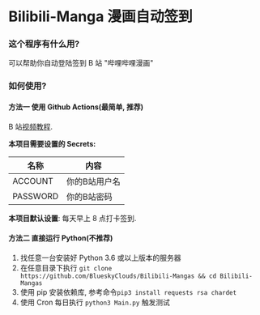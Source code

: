 # Bilibili-Manga  漫画自动签到

### 这个程序有什么用?

可以帮助你自动登陆签到 B 站 \"哔哩哔哩漫画\" 


### 如何使用?

#### 方法一 使用 Github Actions(最简单, 推荐)

 B 站[视频教程](https://www.bilibili.com/video/av10000/).

**本项目需要设置的 Secrets:**

| 名称     | 内容          |
| -------- | ------------- |
| ACCOUNT  | 你的B站用户名 |
| PASSWORD | 你的B站密码   |

**本项目默认设置**: 每天早上 8 点打卡签到.

#### 方法二 直接运行 Python(不推荐)

1. 找任意一台安装好 Python 3.6 或以上版本的服务器
2. 在任意目录下执行 `git clone https://github.com/BlueskyClouds/Bilibili-Mangas && cd Bilibili-Mangas`
3. 使用 pip 安装依赖库, 参考命令`pip3 install requests rsa chardet`
4. 使用 Cron 每日执行 `python3 Main.py`
触发测试

